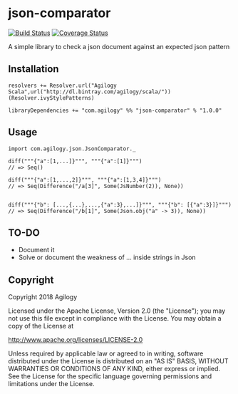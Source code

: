 # json-comparator

[![Build Status](https://travis-ci.org/agilogy/json-comparator.svg?branch=master)](https://travis-ci.org/agilogy/json-comparator)
[![Coverage Status](https://coveralls.io/repos/agilogy/json-comparator/badge.svg)](https://coveralls.io/r/agilogy/json-comparator)

A simple library to check a json document against an expected json pattern

## Installation

```
resolvers += Resolver.url("Agilogy Scala",url("http://dl.bintray.com/agilogy/scala/"))(Resolver.ivyStylePatterns)

libraryDependencies += "com.agilogy" %% "json-comparator" % "1.0.0"
```

## Usage

```
import com.agilogy.json.JsonComparator._

diff("""{"a":[1,...]}""", """{"a":[1]}""") 
// => Seq()

diff("""{"a":[1,...,2]}""", """{"a":[1,3,4]}""") 
// => Seq(Difference("/a[3]", Some(JsNumber(2)), None))


diff("""{"b": [...,{...},...,{"a":3},...]}""", """{"b": [{"a":3}]}""") 
// => Seq(Difference("/b[1]", Some(Json.obj("a" -> 3)), None))
```

## TO-DO

- Document it
- Solve or document the weakness of ... inside strings in Json

## Copyright

Copyright 2018 Agilogy

Licensed under the Apache License, Version 2.0 (the "License"); you may not use this file except in compliance with the License. You may obtain a copy of the License at

http://www.apache.org/licenses/LICENSE-2.0

Unless required by applicable law or agreed to in writing, software distributed under the License is distributed on an "AS IS" BASIS, WITHOUT WARRANTIES OR CONDITIONS OF ANY KIND, either express or implied. See the License for the specific language governing permissions and limitations under the License.
